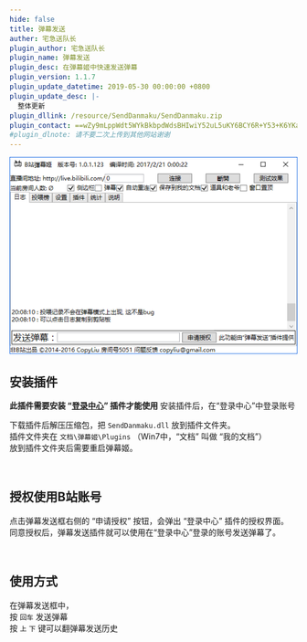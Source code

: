 ```yaml
---
hide: false
title: 弹幕发送
auther: 宅急送队长
plugin_author: 宅急送队长
plugin_name: 弹幕发送
plugin_desc: 在弹幕姬中快速发送弹幕
plugin_version: 1.1.7
plugin_update_datetime: 2019-05-30 00:00:00 +0800
plugin_update_desc: |-
  整体更新
plugin_dllink: /resource/SendDanmaku/SendDanmaku.zip
plugin_contact: ==wZy9mLppWdt5WYkBkbpdWdsBHIwiY52uL5uKY6BCY6R+Y53+K6YKa6ueZ6Eq552uL5S+o5syp5
#plugin_dlnote: 请不要二次上传到其他网站谢谢
---
```


<img class="shadow" src="/resource/SendDanmaku/1.png" alt="插件界面" />

<br/>

## 安装插件

**此插件需要安装 “[登录中心](/plugins/LoginCenter)” 插件才能使用**
安装插件后，在“登录中心”中登录账号

下载插件后解压压缩包，把 `SendDanmaku.dll` 放到插件文件夹。  
插件文件夹在 `文档\弹幕姬\Plugins` （Win7中，“文档” 叫做 “我的文档”）  
放到插件文件夹后需要重启弹幕姬。

<br/>

## 授权使用B站账号

点击弹幕发送框右侧的 “申请授权” 按钮，会弹出 “登录中心” 插件的授权界面。  
同意授权后，弹幕发送插件就可以使用在“登录中心”登录的账号发送弹幕了。

<br/>

## 使用方式

在弹幕发送框中，  
按 `回车` 发送弹幕  
按 `上` `下` 键可以翻弹幕发送历史
